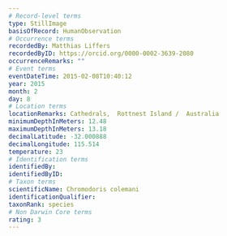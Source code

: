```yaml
---
# Record-level terms
type: StillImage
basisOfRecord: HumanObservation
# Occurrence terms
recordedBy: Matthias Liffers
recordedByID: https://orcid.org/0000-0002-3639-2080
occurrenceRemarks: ""
# Event terms
eventDateTime: 2015-02-08T10:40:12
year: 2015
month: 2
day: 8
# Location terms
locationRemarks: Cathedrals,  Rottnest Island /  Australia
minimumDepthInMeters: 12.48
maximumDepthInMeters: 13.18
decimalLatitude: -32.000888
decimalLongitude: 115.514
temperature: 23
# Identification terms
identifiedBy: 
identifiedByID: 
# Taxon terms
scientificName: Chromodoris colemani
identificationQualifier: 
taxonRank: species
# Non Darwin Core terms
rating: 3
---
```

